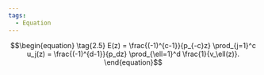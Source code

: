 ```yaml
---
tags:
  - Equation
---
```

$$\begin{equation} \tag{2.5}
    E(z) = \frac{(-1)^{c-1}}{p_{-c}z}
    \prod_{j=1}^c u_j(z) = \frac{(-1)^{d-1}}{p_dz} \prod_{\ell=1}^d \frac{1}{v_\ell(z)}.
  \end{equation}$$